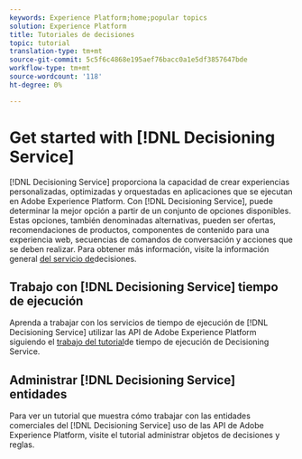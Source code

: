 ```yaml
---
keywords: Experience Platform;home;popular topics
solution: Experience Platform
title: Tutoriales de decisiones
topic: tutorial
translation-type: tm+mt
source-git-commit: 5c5f6c4868e195aef76bacc0a1e5df3857647bde
workflow-type: tm+mt
source-wordcount: '118'
ht-degree: 0%

---
```



# Get started with [!DNL Decisioning Service]

[!DNL Decisioning Service] proporciona la capacidad de crear experiencias personalizadas, optimizadas y orquestadas en aplicaciones que se ejecutan en Adobe Experience Platform. Con [!DNL Decisioning Service], puede determinar la mejor opción a partir de un conjunto de opciones disponibles. Estas opciones, también denominadas alternativas, pueden ser ofertas, recomendaciones de productos, componentes de contenido para una experiencia web, secuencias de comandos de conversación y acciones que se deben realizar. Para obtener más información, visite la información general [del servicio de](../decisioning-service/home.md)decisiones.

## Trabajo con [!DNL Decisioning Service] tiempo de ejecución

Aprenda a trabajar con los servicios de tiempo de ejecución de [!DNL Decisioning Service] utilizar las API de Adobe Experience Platform siguiendo el [trabajo del tutorial](../decisioning-service/tutorials/runtime.md)de tiempo de ejecución de Decisioning Service.

## Administrar [!DNL Decisioning Service] entidades

Para ver un tutorial que muestra cómo trabajar con las entidades comerciales del [!DNL Decisioning Service] uso de las API de Adobe Experience Platform, visite el tutorial [](../decisioning-service/tutorials/entities.md)administrar objetos de decisiones y reglas.